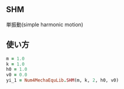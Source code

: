 SHM
---
単振動(simple harmonic motion)

## 使い方

```ruby
m = 1.0
k = 1.0
h0 = 1.0
v0 = 0.0
yi_1 = Num4MechaEquLib.SHM(m, k, 2, h0, v0)
```


